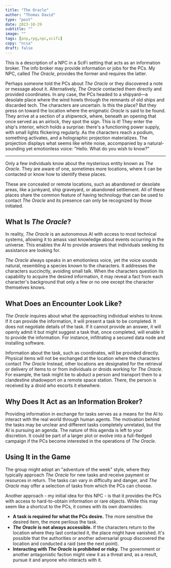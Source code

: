 ```yaml
---
title: "The Oracle"
author: "Thomas David"
type: "post"
date: 2023-10-29
subtitle: ""
image: ""
tags: [pnp,rpg,npc,scifi]
copy: "ncsa"
draft: false
---
```

This is a description of a NPC in a SciFi setting that acts as an information broker. The info broker may provide information or jobs for the PCs. My NPC, called _The Oracle_, provides the former and requires the latter.

<!--more-->

Perhaps someone told the PCs about _The Oracle_ or they discovered a note or message about it. Alternatively, _The Oracle_ contacted them directly and provided coordinates. In any case, the PCs headed to a shipyard—a desolate place where the wind howls through the remnants of old ships and discarded tech. The characters are uncertain. Is this the place? But they press on toward the location where the enigmatic _Oracle_ is said to be found. They arrive at a section of a shipwreck, where, beneath an opening that once served as an airlock, they spot the sign. This is it! They enter the ship's interior, which holds a surprise: there's a functioning power supply, with small lights flickering regularly. As the characters reach a podium, something activates, and a holographic projection materializes. The projection displays what seems like white noise, accompanied by a natural-sounding yet emotionless voice: "Hello. What do you wish to know?"

---

Only a few individuals know about the mysterious entity known as _The Oracle_. They are aware of one, sometimes more locations, where it can be contacted or know how to identify these places.

These are concealed or remote locations, such as abandoned or desolate areas, like a junkyard, ship graveyard, or abandoned settlement. All of these places share the common feature of having technology that can be used to contact _The Oracle_ and its presence can only be recognized by those initiated.

## What Is _The Oracle_?

In reality, _The Oracle_ is an autonomous AI with access to most technical systems, allowing it to amass vast knowledge about events occurring in the universe. This enables the AI to provide answers that individuals seeking its assistance are looking for.

_The Oracle_ always speaks in an emotionless voice, yet the voice sounds natural, resembling a species known to the characters. It addresses the characters succinctly, avoiding small talk. When the characters question its capability to acquire the desired information, it may reveal a fact from each character's background that only a few or no one except the character themselves knows.

## What Does an Encounter Look Like?

_The Oracle_ inquires about what the approaching individual wishes to know. If it can provide the information, it will present a task to be completed. It does not negotiate details of the task. If it cannot provide an answer, it will openly admit it but might suggest a task that, once completed, will enable it to provide the information. For instance, infiltrating a secured data node and installing software.

Information about the task, such as coordinates, will be provided directly. Physical items will not be exchanged at the location where the characters contact _The Oracle_ Instead, other locations are designated for the retrieval or delivery of items to or from individuals or droids working for _The Oracle_. For example, the task might be to abduct a person and transport them to a clandestine shadowport on a remote space station. There, the person is received by a droid who escorts it elsewhere.

## Why Does It Act as an Information Broker?

Providing information in exchange for tasks serves as a means for the AI to interact with the real world through human agents. The motivation behind the tasks may be unclear and different tasks completely unrelated, but the AI is pursuing an agenda. The nature of this agenda is left to your discretion. It could be part of a larger plot or evolve into a full-fledged campaign if the PCs become interested in the operations of _The Oracle_.

## Using It in the Game

The group might adopt an "adventure of the week" style, where they typically approach _The Oracle_ for new tasks and receive payment or resources in return. The tasks can vary in difficulty and danger, and _The Oracle_ may offer a selection of tasks from which the PCs can choose.

Another approach - my initial idea for this NPC - is that it provides the PCs with access to hard-to-obtain information or rare objects. While this may seem like a shortcut to the PCs, it comes with its own downsides:

* **A task is required for what the PCs desire.** The more sensitive the desired item, the more perilous the task.
* **_The Oracle_ is not always accessible.** If the characters return to the location where they last contacted it, the place might have vanished. It's possible that the authorities or another adversarial group discovered the location and conducted a raid (see the next point).
* **Interacting with _The Oracle_ is prohibited or risky.** The government or another antagonistic faction might view it as a threat and, as a result, pursue it and anyone who interacts with it.